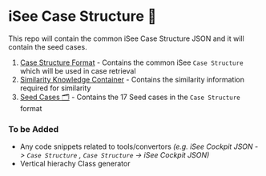 # iSee Case Structure 📄
This repo will contain the common iSee Case Structure JSON and it will contain the seed cases.

1. [Case Structure Format](https://github.com/isee4xai/iSeeCases/blob/main/case-structure.json) - Contains the common iSee ```Case Structure``` which will be used in case retrieval
2. [Similarity Knowledge Container](https://github.com/isee4xai/iSeeCases/blob/main/similarity-knowledge-container.json) - Contains the similarity information required for similarity 
3. [Seed Cases 🗂](https://github.com/isee4xai/iSeeCases/blob/main/seed-cases.json)  - Contains the 17 Seed cases in the ```Case Structure``` format



### To be Added
- Any code snippets related to tools/convertors 
_(e.g. iSee Cockpit JSON -> ```Case Structure``` , ```Case Structure``` -> iSee Cockpit JSON)_
- Vertical hierachy Class generator


